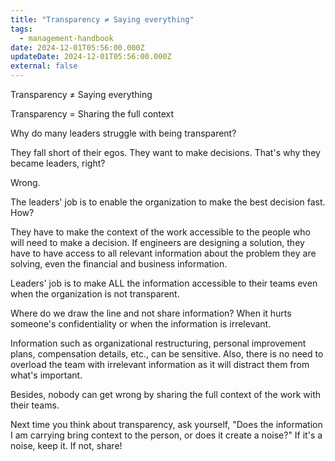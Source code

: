 ```yaml
---
title: "Transparency ≠ Saying everything"
tags:
  - management-handbook
date: 2024-12-01T05:56:00.000Z
updateDate: 2024-12-01T05:56:00.000Z
external: false
---
```


Transparency ≠ Saying everything

Transparency = Sharing the full context

Why do many leaders struggle with being transparent?

They fall short of their egos. They want to make decisions. That's why they became leaders, right?

Wrong.

The leaders' job is to enable the organization to make the best decision fast. How?

They have to make the context of the work accessible to the people who will need to make a decision. If engineers are designing a solution, they have to have access to all relevant information about the problem they are solving, even the financial and business information.

Leaders' job is to make ALL the information accessible to their teams even when the organization is not transparent.

Where do we draw the line and not share information? When it hurts someone's confidentiality or when the information is irrelevant.

Information such as organizational restructuring, personal improvement plans, compensation details, etc., can be sensitive. Also, there is no need to overload the team with irrelevant information as it will distract them from what's important.

Besides, nobody can get wrong by sharing the full context of the work with their teams.

Next time you think about transparency, ask yourself, "Does the information I am carrying bring context to the person, or does it create a noise?" If it's a noise, keep it. If not, share!
